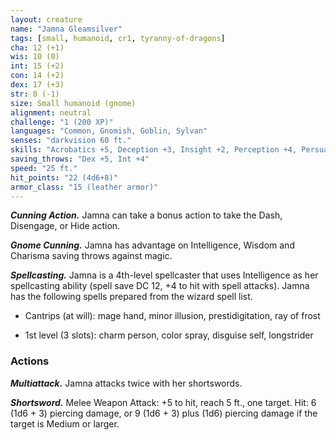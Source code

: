 ```yaml
---
layout: creature
name: "Jamna Gleamsilver"
tags: [small, humanoid, cr1, tyranny-of-dragons]
cha: 12 (+1)
wis: 10 (0)
int: 15 (+2)
con: 14 (+2)
dex: 17 (+3)
str: 8 (-1)
size: Small humanoid (gnome)
alignment: neutral
challenge: "1 (200 XP)"
languages: "Common, Gnomish, Goblin, Sylvan"
senses: "darkvision 60 ft."
skills: "Acrobatics +5, Deception +3, Insight +2, Perception +4, Persuasion +3, Stealth +7"
saving_throws: "Dex +5, Int +4"
speed: "25 ft."
hit_points: "22 (4d6+8)"
armor_class: "15 (leather armor)"
---
```


***Cunning Action.*** Jamna can take a bonus action to take the Dash, Disengage, or Hide action.

***Gnome Cunning.*** Jamna has advantage on Intelligence, Wisdom and Charisma saving throws against magic.

***Spellcasting.*** Jamna is a 4th-level spellcaster that uses Intelligence as her spellcasting ability (spell save DC 12, +4 to hit with spell attacks). Jamna has the following spells prepared from the wizard spell list.

* Cantrips (at will): mage hand, minor illusion, prestidigitation, ray of frost

* 1st level (3 slots): charm person, color spray, disguise self, longstrider

### Actions

***Multiattack.*** Jamna attacks twice with her shortswords.

***Shortsword.*** Melee Weapon Attack: +5 to hit, reach 5 ft., one target. Hit: 6 (1d6 + 3) piercing damage, or 9 (1d6 + 3) plus (1d6) piercing damage if the target is Medium or larger.